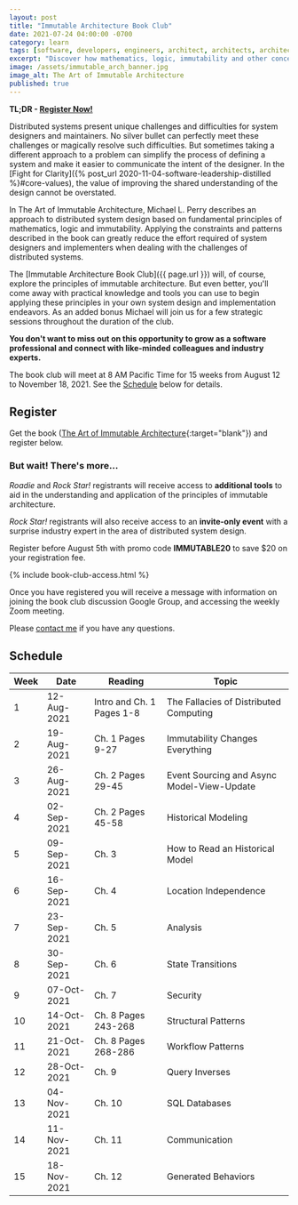 ```yaml
---
layout: post
title: "Immutable Architecture Book Club"
date: 2021-07-24 04:00:00 -0700
category: learn
tags: [software, developers, engineers, architect, architects, architecture, immutable, immutability]
excerpt: "Discover how mathematics, logic, immutability and other concepts can give you an edge when designing and running distributed systems."
image: /assets/immutable_arch_banner.jpg
image_alt: The Art of Immutable Architecture
published: true
---
```


**TL;DR - [Register Now!](#register)**

Distributed systems present unique challenges and difficulties for system designers and maintainers. No silver bullet can perfectly meet these challenges or magically resolve such difficulties. But sometimes taking a different approach to a problem can simplify the process of defining a system and make it easier to communicate the intent of the designer. In the [Fight for Clarity]({% post_url 2020-11-04-software-leadership-distilled %}#core-values), the value of improving the shared understanding of the design cannot be overstated.

In The Art of Immutable Architecture, Michael L. Perry describes an approach to distributed system design based on fundamental principles of mathematics, logic and immutability. Applying the constraints and patterns described in the book can greatly reduce the effort required of system designers and implementers when dealing with the challenges of distributed systems.

The [Immutable Architecture Book Club]({{ page.url }}) will, of course, explore the principles of immutable architecture. But even better, you'll come away with practical knowledge and tools you can use to begin applying these principles in your own system design and implementation endeavors. As an added bonus Michael will join us for a few strategic sessions throughout the duration of the club.

**You don't want to miss out on this opportunity to grow as a software professional and connect with like-minded colleagues and industry experts.**

The book club will meet at 8 AM Pacific Time for 15 weeks from August 12 to November 18, 2021. See the [Schedule](#schedule) below for details.

## Register

Get the book ([The Art of Immutable Architecture](https://www.immutablearchitecture.com/){:target="blank"}) and register below.

### But wait! There's more...

*Roadie* and *Rock Star!* registrants will receive access to **additional tools** to aid in the understanding and application of the principles of immutable architecture.

*Rock Star!* registrants will also receive access to an **invite-only event** with a surprise industry expert in the area of distributed system design.

Register before August 5th with promo code **IMMUTABLE20** to save $20 on your registration fee.

{% include book-club-access.html %}

Once you have registered you will receive a message with information on joining the book club discussion Google Group, and accessing the weekly Zoom meeting.

Please [contact me](/contact) if you have any questions.

## Schedule

| Week | Date | Reading | Topic |
| - | - | - | - |
| 1 | 12-Aug-2021 | Intro and Ch. 1 Pages 1-8 | The Fallacies of Distributed Computing |
| 2 | 19-Aug-2021 | Ch. 1 Pages 9-27 | Immutability Changes Everything |
| 3 | 26-Aug-2021 | Ch. 2 Pages 29-45 | Event Sourcing and Async Model-View-Update |
| 4 | 02-Sep-2021 | Ch. 2 Pages 45-58 | Historical Modeling |
| 5 | 09-Sep-2021 | Ch. 3 | How to Read an Historical Model |
| 6 | 16-Sep-2021 | Ch. 4 | Location Independence |
| 7 | 23-Sep-2021 | Ch. 5 | Analysis |
| 8 | 30-Sep-2021 | Ch. 6 | State Transitions |
| 9 | 07-Oct-2021 | Ch. 7 | Security |
| 10 | 14-Oct-2021 | Ch. 8 Pages 243-268 | Structural Patterns |
| 11 | 21-Oct-2021 | Ch. 8 Pages 268-286 | Workflow Patterns |
| 12 | 28-Oct-2021 | Ch. 9 | Query Inverses |
| 13 | 04-Nov-2021 | Ch. 10 | SQL Databases |
| 14 | 11-Nov-2021 | Ch. 11 | Communication |
| 15 | 18-Nov-2021 | Ch. 12 | Generated Behaviors |
